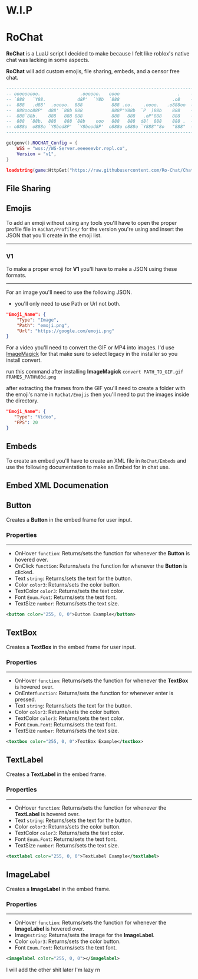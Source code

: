 # W.I.P

# RoChat
**RoChat** is a LuaU script I decided to make because I felt like roblox's native chat was lacking in some aspects.

**RoChat** will add custom emojis, file sharing, embeds, and a censor free chat.


```lua
------------------------------------------------------------------------
-- ooooooooo.               .oooooo.   oooo                      .    --
-- `888   `Y88.            d8P'  `Y8b  `888                    .o8    --
--  888   .d88'  .ooooo.  888           888 .oo.    .oooo.   .o888oo  --
--  888ooo88P'  d88' `88b 888           888P"Y88b  `P  )88b    888    --
--  888`88b.    888   888 888           888   888   .oP"888    888    --
--  888  `88b.  888   888 `88b    ooo   888   888  d8(  888    888 .  --
-- o888o  o888o `Y8bod8P'  `Y8bood8P'  o888o o888o `Y888""8o   "888"  --
------------------------------------------------------------------------

getgenv().ROCHAT_Config = {
    WSS = "wss://WS-Server.eeeeeevbr.repl.co",
    Version = "v1",
}

loadstring(game:HttpGet("https://raw.githubusercontent.com/Ro-Chat/Chat/main/Loader.lua"))()
```

## File Sharing
## Emojis
To add an emoji without using any tools you'll have to open the proper profile file in `RoChat/Profiles/` for the version you're using and insert the JSON that you'll create in the emoji list. 

---

### V1 
To make a proper emoji for **V1** you'll have to make a JSON using these formats.

---

For an image you'll need to use the following JSON.

* you'll only need to use Path or Url not both.

```json
"Emoji_Name": {
	"Type": "Image",
	"Path": "emoji.png",
	"Url": "https://google.com/emoji.png"
}
```
For a video you'll need to convert the GIF or MP4 into images. I'd use [ImageMagick](https://imagemagick.org/) for that make sure to select legacy in the installer so you install convert.

run this command after installing **ImageMagick** `convert PATH_TO_GIF.gif FRAMES_PATH%03d.png`

after extracting the frames from the GIF you'll need to create a folder with the emoji's name in `RoChat/Emojis` then you'll need to put the images inside the directory.

 ```json
"Emoji_Name": {
	"Type": "Video",
	"FPS": 20
}
```
## Embeds
To create an embed you'll have to create an XML file in `RoChat/Embeds` and use the following documentation to make an Embed for in chat use.

## Embed XML Documenation

## Button
Creates a **Button** in the embed frame for user input.
### Properties
---
* OnHover `function`: Returns/sets the function for whenever the **Button** is hovered over.
* OnClick `function`: Returns/sets the function for whenever the **Button** is clicked.
* Text `string`: Returns/sets the text for the button.
* Color `color3`: Returns/sets the color button.
* TextColor `color3`: Returns/sets the text color.
* Font `Enum.Font`: Returns/sets the text font.
* TextSize `number`: Returns/sets the text size.
 ```XML
<button color="255, 0, 0">Button Example</button>
```


## TextBox
Creates a **TextBox** in the embed frame for user input.
### Properties
---
* OnHover `function`: Returns/sets the function for whenever the **TextBox** is hovered over.
* OnEnter`function`: Returns/sets the function for whenever enter is pressed.
* Text `string`: Returns/sets the text for the button.
* Color `color3`: Returns/sets the color button.
* TextColor `color3`: Returns/sets the text color.
* Font `Enum.Font`: Returns/sets the text font.
* TextSize `number`: Returns/sets the text size.
 ```XML
<textbox color="255, 0, 0">TextBox Example</textbox>
```

## TextLabel
Creates a **TextLabel** in the embed frame.
### Properties
---
* OnHover `function`: Returns/sets the function for whenever the **TextLabel** is hovered over.
* Text `string`: Returns/sets the text for the button.
* Color `color3`: Returns/sets the color button.
* TextColor `color3`: Returns/sets the text color.
* Font `Enum.Font`: Returns/sets the text font.
* TextSize `number`: Returns/sets the text size.
 ```XML
<textlabel color="255, 0, 0">TextLabel Example</textlabel>
```
## ImageLabel
Creates a **ImageLabel** in the embed frame.
### Properties
---
* OnHover `function`: Returns/sets the function for whenever the **ImageLabel** is hovered over.
* Image`string`: Returns/sets the image for the **ImageLabel**.
* Color `color3`: Returns/sets the color button.
* Font `Enum.Font`: Returns/sets the text font.
 ```XML
<imagelabel color="255, 0, 0"></imagelabel>
```

I will add the other shit later I'm lazy rn
